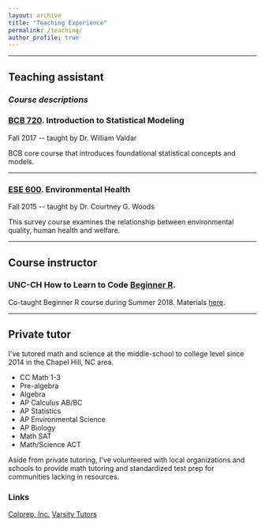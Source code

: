```yaml
---
layout: archive
title: "Teaching Experience"
permalink: /teaching/
author_profile: true
---
```

***********

## Teaching assistant
### _Course descriptions_

### [BCB 720](https://bcb.unc.edu/current-course-schedule/#bcb720). Introduction to Statistical Modeling
Fall 2017 -- taught by Dr. William Valdar

BCB core course that introduces foundational statistical concepts and models.

-------------

### [ESE 600](https://sph.unc.edu/envr/envr-courses-offered/). Environmental Health
Fall 2015 -- taught by Dr. Courtney G. Woods

This survey course examines the relationship between environmental quality, human health and welfare.

***********

## Course instructor
### UNC-CH How to Learn to Code [Beginner R](http://howtolearntocode.web.unc.edu/).

Co-taught Beginner R course during Summer 2018. Materials [here](https://how-to-learn-to-code.github.io/rclass/).

************
## Private tutor
I've tutored math and science at the middle-school to college level since 2014 in the Chapel Hill, NC area.

  - CC Math 1-3
  - Pre-algebra
  - Algebra
  - AP Calculus AB/BC
  - AP Statistics
  - AP Environmental Science
  - AP Biology
  - Math SAT
  - Math/Science ACT

Aside from private tutoring, I've volunteered with local organizations and schools to provide math tutoring and standardized test prep for communities lacking in resources.

### Links
[Colprep, Inc.](https://www.colpreptutoring.com/)
[Varsity Tutors](https://www.varsitytutors.com/)
